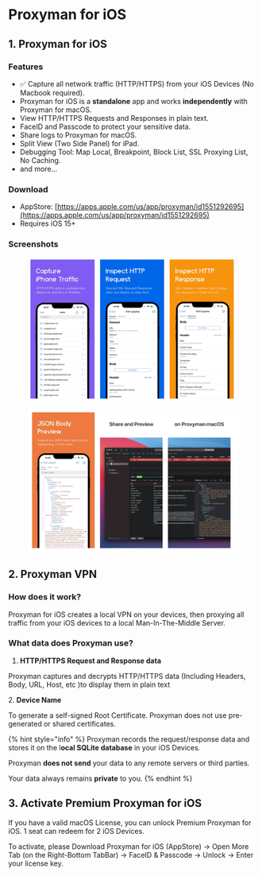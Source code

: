 # Proxyman for iOS

## 1. Proxyman for iOS

### Features

* ✅ Capture all network traffic (HTTP/HTTPS) from your iOS Devices (No Macbook required).
* Proxyman for iOS is a **standalone** app and works **independently** with Proxyman for macOS.
* View HTTP/HTTPS Requests and Responses in plain text.
* FaceID and Passcode to protect your sensitive data.
* Share logs to Proxyman for macOS.
* Split View (Two Side Panel) for iPad.
* Debugging Tool: Map Local, Breakpoint, Block List, SSL Proxying List, No Caching.
* and more...

### Download

* AppStore: [https://apps.apple.com/us/app/proxyman/id1551292695](https://apps.apple.com/us/app/proxyman/id1551292695)
* Requires iOS 15+

### Screenshots

<figure><img src="../.gitbook/assets/Screenshot 2023-06-01 at 15.28.38 (1).jpeg" alt=""><figcaption></figcaption></figure>

<figure><img src="../.gitbook/assets/Screenshot 2023-06-01 at 15.28.42.jpeg" alt=""><figcaption></figcaption></figure>

## 2. Proxyman VPN

### How does it work?

Proxyman for iOS creates a local VPN on your devices, then proxying all traffic from your iOS devices to a local Man-In-The-Middle Server.

### What data does Proxyman use?

1. **HTTP/HTTPS Request and Response data**

Proxyman captures and decrypts HTTP/HTTPS data (Including Headers, Body, URL, Host, etc )to display them in plain text

&#x20; 2\. **Device Name**

To generate a self-signed Root Certificate. Proxyman does not use pre-generated or shared certificates.

{% hint style="info" %}
Proxyman records the request/response data and stores it on the l**ocal SQLite database** in your iOS Devices.

Proxyman **does not send** your data to any remote servers or third parties.

Your data always remains **private** to you.
{% endhint %}

## 3. Activate Premium Proxyman for iOS

If you have a valid macOS License, you can unlock Premium Proxyman for iOS. 1 seat can redeem for 2 iOS Devices.

To activate, please Download Proxyman for iOS (AppStore) -> Open More Tab (on the Right-Bottom TabBar) -> FaceID & Passcode -> Unlock -> Enter your license key.
